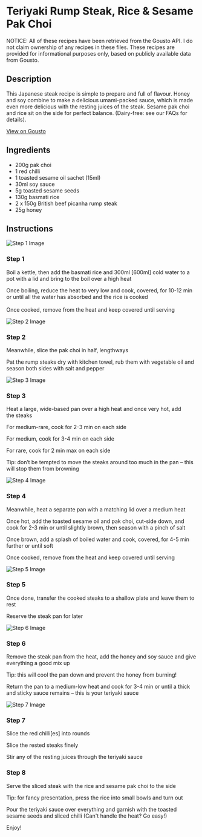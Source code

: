 # Teriyaki Rump Steak, Rice & Sesame Pak Choi

NOTICE: All of these recipes have been retrieved from the Gousto API. I do not claim ownership of any recipes in these files. These recipes are provided for informational purposes only, based on publicly available data from Gousto.

## Description

This Japanese steak recipe is simple to prepare and full of flavour. Honey and soy combine to make a delicious umami-packed sauce, which is made even more delicious with the resting juices of the steak. Sesame pak choi and rice sit on the side for perfect balance. (Dairy-free: see our FAQs for details).

[View on Gousto](https://www.gousto.co.uk/recipes/cookbook/teriyaki-rump-steak-rice-sesame-pak-choi)

## Ingredients

- 200g pak choi
- 1 red chilli
- 1 toasted sesame oil sachet (15ml)
- 30ml soy sauce
- 5g toasted sesame seeds
- 130g basmati rice
- 2 x 150g British beef picanha rump steak
- 25g honey

## Instructions

![Step 1 Image](https://production-media.gousto.co.uk/cms/recipe-step-image/1749.-step-1-x200.jpg)

### Step 1

<span class="text-highlight">Boil a kettle, then add the basmati rice and 300ml <span class="text-danger">[600ml] </span>cold water to a pot with a lid and bring to the boil over a high heat</span>


Once boiling, reduce the heat to very low and cook, covered, for 10-12 min or until all the water has absorbed and the rice is cooked<br /><br />Once cooked, remove from the heat and keep covered until serving

![Step 2 Image](https://production-media.gousto.co.uk/cms/recipe-step-image/1749.-step-2-x200.jpg)

### Step 2

Meanwhile, slice the pak choi in half, lengthways 


Pat the rump steaks dry with kitchen towel, rub them with vegetable oil and season both sides with salt and pepper

![Step 3 Image](https://production-media.gousto.co.uk/cms/recipe-step-image/1749.-step-3-x200.jpg)

### Step 3

Heat a large, wide-based pan over a high heat and once very hot, add the steaks 


<span class="text-highlight">For medium-rare, cook for 2-3 min on each side</span>


<span class="text-highlight">For medium, cook for 3-4 min on each side</span>


<span class="text-highlight">For rare, cook for 2 min max on each side</span>


Tip: don’t be tempted to move the steaks around too much in the pan – this will stop them from browning

![Step 4 Image](https://production-media.gousto.co.uk/cms/recipe-step-image/1749.-step-4-x200.jpg)

### Step 4

Meanwhile, heat a separate pan with a matching lid over a medium heat


Once hot, add the <span class="text-highlight">toasted</span> sesame oil and pak choi, cut-side down, and cook for 2-3 min or until slightly <span class="text-highlight">brown, then season with a pinch of salt</span>


Once brown, add a splash of boiled water and cook, covered, for 4-5 min further or until soft 


Once cooked, remove from the heat and keep covered until serving

![Step 5 Image](https://production-media.gousto.co.uk/cms/recipe-step-image/1749.-step-5-x200.jpg)

### Step 5

Once done, transfer the cooked steaks to a shallow plate and leave them to rest 


Reserve the steak pan for later

![Step 6 Image](https://production-media.gousto.co.uk/cms/recipe-step-image/1749.-step-6-x200.jpg)

### Step 6

Remove the steak pan from the heat, add the honey and soy sauce and give everything a good mix up


Tip: this will cool the pan down and prevent the honey from burning!


Return the pan to a medium-low heat and cook for 3-4 min or until a thick and sticky sauce remains – this is your teriyaki sauce

![Step 7 Image](https://production-media.gousto.co.uk/cms/recipe-step-image/1749.-step-7-x200.jpg)

### Step 7

Slice the <span class="text-highlight">red</span> chilli<span class="text-danger">[es]</span> into rounds


Slice the rested steaks finely


Stir any of the resting juices through the teriyaki sauce

### Step 8

Serve the sliced steak with the rice and sesame pak choi to the side


Tip: for fancy presentation, press the rice into small bowls and turn out


Pour the teriyaki sauce over everything and garnish with the toasted sesame seeds and sliced chilli (Can't handle the heat? Go easy!)


Enjoy!


